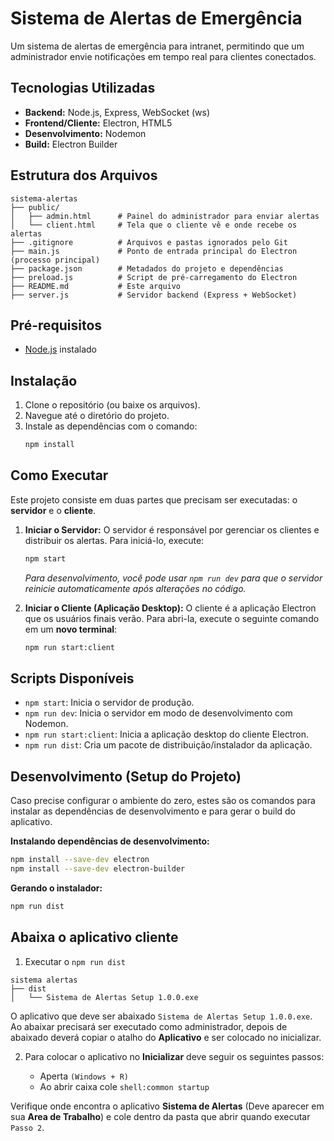 # Sistema de Alertas de Emergência

Um sistema de alertas de emergência para intranet, permitindo que um administrador envie notificações em tempo real para clientes conectados.

## Tecnologias Utilizadas

- **Backend:** Node.js, Express, WebSocket (ws)
- **Frontend/Cliente:** Electron, HTML5
- **Desenvolvimento:** Nodemon
- **Build:** Electron Builder

## Estrutura dos Arquivos

```
sistema-alertas
├── public/
│   ├── admin.html      # Painel do administrador para enviar alertas
│   └── client.html     # Tela que o cliente vê e onde recebe os alertas
├── .gitignore          # Arquivos e pastas ignorados pelo Git
├── main.js             # Ponto de entrada principal do Electron (processo principal)
├── package.json        # Metadados do projeto e dependências
├── preload.js          # Script de pré-carregamento do Electron
├── README.md           # Este arquivo
├── server.js           # Servidor backend (Express + WebSocket)
```

## Pré-requisitos

- [Node.js](https://nodejs.org/) instalado

## Instalação

1. Clone o repositório (ou baixe os arquivos).
2. Navegue até o diretório do projeto.
3. Instale as dependências com o comando:
   ```bash
   npm install
   ```

## Como Executar

Este projeto consiste em duas partes que precisam ser executadas: o **servidor** e o **cliente**.

1.  **Iniciar o Servidor:**
    O servidor é responsável por gerenciar os clientes e distribuir os alertas. Para iniciá-lo, execute:
    ```bash
    npm start
    ```
    *Para desenvolvimento, você pode usar `npm run dev` para que o servidor reinicie automaticamente após alterações no código.*

2.  **Iniciar o Cliente (Aplicação Desktop):**
    O cliente é a aplicação Electron que os usuários finais verão. Para abri-la, execute o seguinte comando em um **novo terminal**:
    ```bash
    npm run start:client
    ```

## Scripts Disponíveis

- `npm start`: Inicia o servidor de produção.
- `npm run dev`: Inicia o servidor em modo de desenvolvimento com Nodemon.
- `npm run start:client`: Inicia a aplicação desktop do cliente Electron.
- `npm run dist`: Cria um pacote de distribuição/instalador da aplicação.

## Desenvolvimento (Setup do Projeto)

Caso precise configurar o ambiente do zero, estes são os comandos para instalar as dependências de desenvolvimento e para gerar o build do aplicativo.

**Instalando dependências de desenvolvimento:**
```bash
npm install --save-dev electron
npm install --save-dev electron-builder
```

**Gerando o instalador:**
```bash
npm run dist
```

## Abaixa o aplicativo cliente

1. Executar o `npm run dist`  
```
sistema alertas
├── dist
│   └── Sistema de Alertas Setup 1.0.0.exe
```
O aplicativo que deve ser abaixado `Sistema de Alertas Setup 1.0.0.exe`. Ao abaixar precisará ser executado como administrador, depois de abaixado deverá copiar o atalho do **Aplicativo** e ser colocado no inicializar. 

2. Para colocar o aplicativo no **Inicializar** deve seguir os seguintes passos:

    - Aperta `(Windows + R)`
    - Ao abrir caixa cole `shell:common startup`

Verifique onde encontra o aplicativo **Sistema de Alertas** (Deve aparecer em sua **Area de Trabalho**) e cole dentro da pasta que abrir quando executar `Passo 2`.

